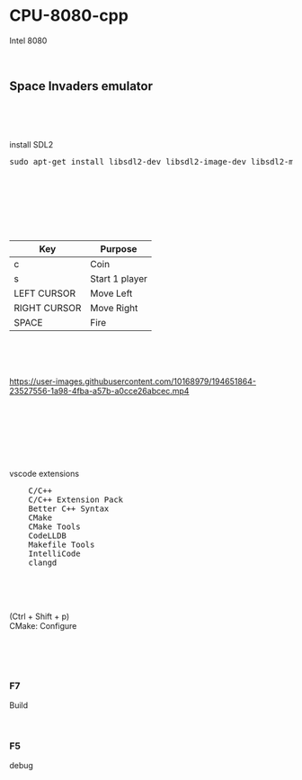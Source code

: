 # CPU-8080-cpp

Intel 8080

<br>

## Space Invaders emulator

<br><br><br>

install SDL2

<pre>
sudo apt-get install libsdl2-dev libsdl2-image-dev libsdl2-mixer-dev libsdl2-net-dev libsdl2-ttf-dev
</pre>

<br><br><br><br><br><br>

| Key          | Purpose        |
| ------------ | -------------- |
| c            | Coin           |
| s            | Start 1 player |
| LEFT CURSOR  | Move Left      |
| RIGHT CURSOR | Move Right     |
| SPACE        | Fire           |

<br><br><br>


https://user-images.githubusercontent.com/10168979/194651864-23527556-1a98-4fba-a57b-a0cce26abcec.mp4




<br><br><br><br><br><br>

vscode extensions

<pre>
    C/C++
    C/C++ Extension Pack
    Better C++ Syntax
    CMake
    CMake Tools
    CodeLLDB
    Makefile Tools
    IntelliCode
    clangd
</pre>

<br><br><br>

(Ctrl + Shift + p)  
CMake: Configure

<br><br><br>

### F7

Build

<br>

### F5

debug

<br><br><br><br><br><br><br><br><br>
